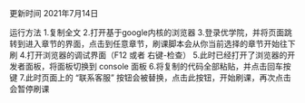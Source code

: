 更新时间 2021年7月14日

运行方法
1.复制全文
2.打开基于google内核的浏览器
3.登录优学院，并将页面跳转到进入章节的界面，点击到任意章节，刷课脚本会从你当前选择的章节开始往下刷
4.打开浏览器的调试界面（F12 或者 右键-检查）
5.此时已经打开了浏览器的开发者面板，将面板切换到 console 面板
6.将复制的代码全部粘贴，并点击回车按键
7.此时页面上的 “联系客服” 按钮会被替换，点击此按钮，开始刷课，再次点击会暂停刷课
